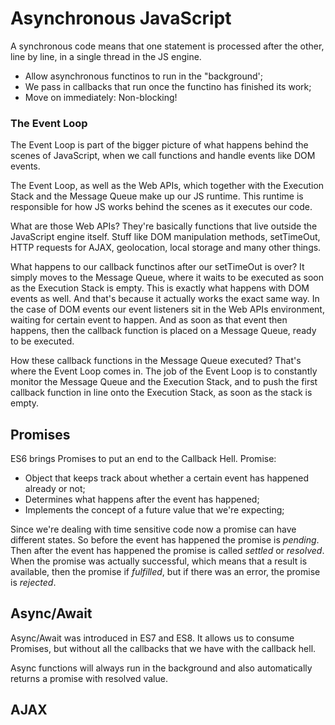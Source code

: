 # Asynchronous JavaScript
A synchronous code means that one statement is processed after the other, line by line, in a single thread in the JS engine.

- Allow asynchronous functinos to run in the "background';
- We pass in callbacks that run once the functino has finished its work;
- Move on immediately: Non-blocking!

### The Event Loop
The Event Loop is part of the bigger picture of what happens behind the scenes of JavaScript, when we call functions and handle events like DOM events.

The Event Loop, as well as the Web APIs, which together with the Execution Stack and the Message Queue make up our JS runtime. This runtime is responsible for how JS works behind the scenes as it executes our code.

What are those Web APIs? They're basically functions that live outside the JavaScript engine itself. Stuff like DOM manipulation methods, setTimeOut, HTTP requests for AJAX, geolocation, local storage and many other things.

What happens to our callback functinos after our setTimeOut is over? It simply moves to the Message Queue, where it waits to be executed as soon as the Execution Stack is empty. This is exactly what happens with DOM events as well. And that's because it actually works the exact same way. In the case of DOM events our event listeners sit in the Web APIs environment, waiting for certain event to happen. And as soon as that event then happens, then the callback function is placed on a Message Queue, ready to be executed.

How these callback functions in the Message Queue executed? That's where the Event Loop comes in. The job of the Event Loop is to constantly monitor the Message Queue and the Execution Stack, and to push the first callback function in line onto the Execution Stack, as soon as the stack is empty.

## Promises
ES6 brings Promises to put an end to the Callback Hell. Promise:

- Object that keeps track about whether a certain event has happened already or not;
- Determines what happens after the event has happened;
- Implements the concept of a future value that we're expecting; 

Since we're dealing with time sensitive code now a promise can have different states. So before the event has happened the promise is _pending_. Then after the event has happened the promise is called _settled_ or _resolved_. When the promise was actually successful, which means that a result is available, then the promise if _fulfilled_, but if there was an error, the promise is _rejected_.

## Async/Await
Async/Await was introduced in ES7 and ES8. It allows us to consume Promises, but without all the callbacks that we have with the callback hell.

Async functions will always run in the background and also automatically returns a promise with resolved value.

## AJAX